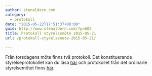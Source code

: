 ```yaml
---
author: stenaldern.com
category:
  - protokoll
date: "2015-05-22T17:51:37+00:00"
guid: http://www.stenaldern.com/?p=602
title: Protokoll styrelsemöte 2015-05-21
url: /protokoll-styrelsemote-2015-05-21/

---
```

Från torsdagens möte finns två protokoll. Det konstituerande styrelseprotokollet kan du läsa [här](/wp-content/uploads/2015/05/Protokoll_konstituerande_styrelsemote_20150521.pdf) och protokollet från det ordinarie styrelsemötet finns [här](/wp-content/uploads/2015/05/Protokollstyrelsemote20150521.pdf).
